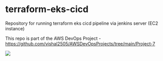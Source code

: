# terraform-eks-cicd
Repository for running terraform eks cicd pipeline via jenkins server (EC2 instance)

This repo is part of the AWS DevOps Project -
https://github.com/vishal2505/AWSDevOpsProjects/tree/main/Project-7


![](https://github.com/vishal2505/terraform-eks-cicd.git/architecture/eks_cluster.gif)

